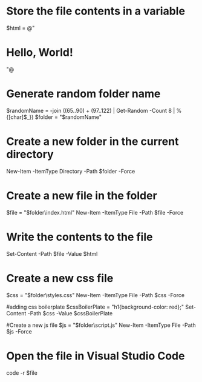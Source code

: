 # Store the file contents in a variable
$html = @"
<!DOCTYPE html>
<html>
<head>
  <title>HTML Boilerplate</title>
  <link rel='stylesheet' type='text/css' href='styles.css' />
</head>
<body>
  <h1>Hello, World!</h1>
  <script src='script.js'></script>
</body>
</html>
"@

# Generate random folder name
$randomName = -join ((65..90) + (97..122) | Get-Random -Count 8 | % {[char]$_})
$folder = "$randomName"

# Create a new folder in the current directory
New-Item -ItemType Directory -Path $folder -Force

# Create a new file in the folder
$file = "$folder\index.html"
New-Item -ItemType File -Path $file -Force

# Write the contents to the file
Set-Content -Path $file -Value $html

# Create a new css file
$css = "$folder\styles.css"
New-Item -ItemType File -Path $css -Force

#adding css boilerplate
$cssBoilerPlate = "h1{background-color: red};"
Set-Content -Path $css -Value $cssBoilerPlate

#Create a new js file
$js = "$folder\script.js"
New-Item -ItemType File -Path $js -Force


# Open the file in Visual Studio Code
code -r $file

